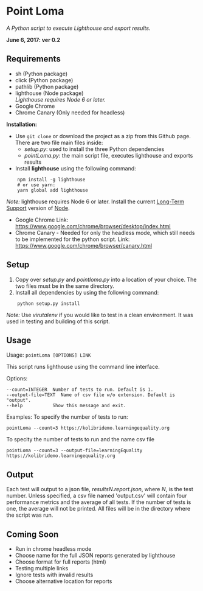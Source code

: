 # Point Loma
*A Python script to execute Lighthouse and export results.*

**June 6, 2017: ver 0.2**

## Requirements
- sh (Python package)
- click (Python package)
- pathlib (Python package)
- lighthouse (Node package)   
  *Lighthouse requires Node 6 or later.*
- Google Chrome
- Chrome Canary (Only needed for headless)

**Installation:**  
- Use `git clone` or download the project as a zip from this Github page. There are two file main files inside:  
	- *setup.py*: used to install the three Python dependencies  
	- *pointLoma.py*: the main script file, executes lighthouse and exports  results  
- Install **lighthouse** using the following command:  
```
    npm install -g lighthouse
    # or use yarn:
    yarn global add lighthouse
```  
   *Note:* lighthouse requires Node 6 or later. Install the current [Long-Term Support](https://github.com/nodejs/LTS) version of [Node](https://nodejs.org/).  
- Google Chrome
	Link: https://www.google.com/chrome/browser/desktop/index.html
- Chrome Canary - Needed for only the headless mode, which still needs to be implemented for the python script.
	Link: https://www.google.com/chrome/browser/canary.html
	
## Setup
1. Copy over *setup.py* and *pointloma.py* into a location of your choice. The two files must be in the same directory.
2. Install all dependencies by using the following command:
```
    python setup.py install
```
*Note:* Use *virutalenv* if you would like to test in a clean environment. It was used in testing and building of this script.

## Usage
Usage: `pointLoma [OPTIONS] LINK`

  This script runs lighthouse using the command line interface.

Options:

    --count=INTEGER  Number of tests to run. Default is 1.
	--output-file=TEXT  Name of csv file w/o extension. Default is "output".
	--help           Show this message and exit. 

Examples:
To specify the number of tests to run:
```
pointLoma --count=3 https://kolibridemo.learningequality.org
```
To specity the number of tests to run and the name csv file
```
pointLoma --count=3 --output-file=learningEquality https://kolibridemo.learningequality.org
```
## Output
Each test will output to a json file, *resultsN.report.json*, where *N*, is the test number. 
Unless specified, a csv file named 'output.csv' will contain four performance metrics and the average of all tests. If the number of tests is one, the average will not be printed.
All files will be in the directory where the script was run. 

## Coming Soon
- Run in chrome headless mode
- Choose name for the full JSON reports generated by lighthouse  
- Choose format for full reports (html)
- Testing multiple links
- Ignore tests with invalid results
- Choose alternative location for reports
